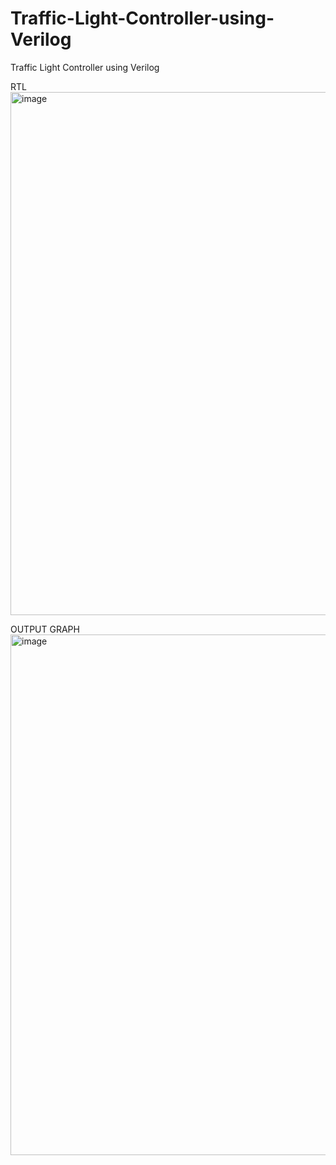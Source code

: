 # Traffic-Light-Controller-using-Verilog
Traffic Light Controller using Verilog

RTL
<img width="1576" height="837" alt="image" src="https://github.com/user-attachments/assets/c9708410-ca77-43a7-8966-d57e8a5eb2e6" />

OUTPUT GRAPH
<img width="1580" height="833" alt="image" src="https://github.com/user-attachments/assets/cce3b07c-6392-4544-a529-ef9d3b9e1a08" />

